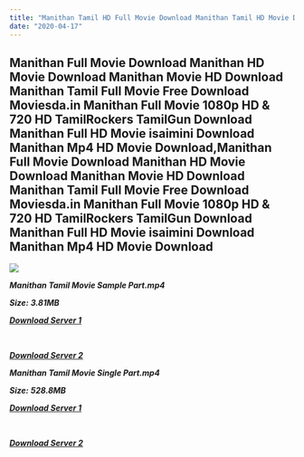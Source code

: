 ```yaml
---
title: "Manithan Tamil HD Full Movie Download Manithan Tamil HD Movie Download"
date: "2020-04-17"
---
```


## Manithan Full Movie Download Manithan HD Movie Download Manithan Movie HD Download Manithan Tamil Full Movie Free Download Moviesda.in Manithan Full Movie 1080p HD & 720 HD TamilRockers TamilGun Download Manithan Full HD Movie isaimini Download Manithan Mp4 HD Movie Download,Manithan Full Movie Download Manithan HD Movie Download Manithan Movie HD Download Manithan Tamil Full Movie Free Download Moviesda.in Manithan Full Movie 1080p HD & 720 HD TamilRockers TamilGun Download Manithan Full HD Movie isaimini Download Manithan Mp4 HD Movie Download

![](https://images.moviebuff.com/37ea473d-3b61-4bb0-8865-11bcd79fa5bd?w=1000)

**_Manithan Tamil Movie Sample Part.mp4_**

**_Size:_** **_3.81MB_**

**_[Download Server 1](http://s20.uptofiles.net//files/Tamil{300377c8a1a3ba2999b4bbe3381b1ea1a812b0b70d21946c68d529294a5c2999}202016{300377c8a1a3ba2999b4bbe3381b1ea1a812b0b70d21946c68d529294a5c2999}20Movies/Manithan{300377c8a1a3ba2999b4bbe3381b1ea1a812b0b70d21946c68d529294a5c2999}20(2016)/Manithan{300377c8a1a3ba2999b4bbe3381b1ea1a812b0b70d21946c68d529294a5c2999}20(640x360)/Manithan{300377c8a1a3ba2999b4bbe3381b1ea1a812b0b70d21946c68d529294a5c2999}20HD{300377c8a1a3ba2999b4bbe3381b1ea1a812b0b70d21946c68d529294a5c2999}20Sample.mp4)_**

**_[  
](http://s20.uptofiles.net//files/Tamil{300377c8a1a3ba2999b4bbe3381b1ea1a812b0b70d21946c68d529294a5c2999}202016{300377c8a1a3ba2999b4bbe3381b1ea1a812b0b70d21946c68d529294a5c2999}20Movies/Manithan{300377c8a1a3ba2999b4bbe3381b1ea1a812b0b70d21946c68d529294a5c2999}20(2016)/Manithan{300377c8a1a3ba2999b4bbe3381b1ea1a812b0b70d21946c68d529294a5c2999}20(640x360)/Manithan{300377c8a1a3ba2999b4bbe3381b1ea1a812b0b70d21946c68d529294a5c2999}20HD{300377c8a1a3ba2999b4bbe3381b1ea1a812b0b70d21946c68d529294a5c2999}20Sample.mp4)_**

**_[Download Server 2](http://s20.uptofiles.net//files/Tamil{300377c8a1a3ba2999b4bbe3381b1ea1a812b0b70d21946c68d529294a5c2999}202016{300377c8a1a3ba2999b4bbe3381b1ea1a812b0b70d21946c68d529294a5c2999}20Movies/Manithan{300377c8a1a3ba2999b4bbe3381b1ea1a812b0b70d21946c68d529294a5c2999}20(2016)/Manithan{300377c8a1a3ba2999b4bbe3381b1ea1a812b0b70d21946c68d529294a5c2999}20(640x360)/Manithan{300377c8a1a3ba2999b4bbe3381b1ea1a812b0b70d21946c68d529294a5c2999}20HD{300377c8a1a3ba2999b4bbe3381b1ea1a812b0b70d21946c68d529294a5c2999}20Sample.mp4)_**

**_Manithan Tamil Movie Single Part.mp4_**

**_Size:_** **_528.8MB_**

**_[Download Server 1](http://s20.uptofiles.net//files/Tamil{300377c8a1a3ba2999b4bbe3381b1ea1a812b0b70d21946c68d529294a5c2999}202016{300377c8a1a3ba2999b4bbe3381b1ea1a812b0b70d21946c68d529294a5c2999}20Movies/Manithan{300377c8a1a3ba2999b4bbe3381b1ea1a812b0b70d21946c68d529294a5c2999}20(2016)/Manithan{300377c8a1a3ba2999b4bbe3381b1ea1a812b0b70d21946c68d529294a5c2999}20(640x360)/Manithan{300377c8a1a3ba2999b4bbe3381b1ea1a812b0b70d21946c68d529294a5c2999}20HD.mp4)_**

**_[  
](http://s20.uptofiles.net//files/Tamil{300377c8a1a3ba2999b4bbe3381b1ea1a812b0b70d21946c68d529294a5c2999}202016{300377c8a1a3ba2999b4bbe3381b1ea1a812b0b70d21946c68d529294a5c2999}20Movies/Manithan{300377c8a1a3ba2999b4bbe3381b1ea1a812b0b70d21946c68d529294a5c2999}20(2016)/Manithan{300377c8a1a3ba2999b4bbe3381b1ea1a812b0b70d21946c68d529294a5c2999}20(640x360)/Manithan{300377c8a1a3ba2999b4bbe3381b1ea1a812b0b70d21946c68d529294a5c2999}20HD.mp4)_**

**_[Download Server 2](http://s20.uptofiles.net//files/Tamil{300377c8a1a3ba2999b4bbe3381b1ea1a812b0b70d21946c68d529294a5c2999}202016{300377c8a1a3ba2999b4bbe3381b1ea1a812b0b70d21946c68d529294a5c2999}20Movies/Manithan{300377c8a1a3ba2999b4bbe3381b1ea1a812b0b70d21946c68d529294a5c2999}20(2016)/Manithan{300377c8a1a3ba2999b4bbe3381b1ea1a812b0b70d21946c68d529294a5c2999}20(640x360)/Manithan{300377c8a1a3ba2999b4bbe3381b1ea1a812b0b70d21946c68d529294a5c2999}20HD.mp4)_**
